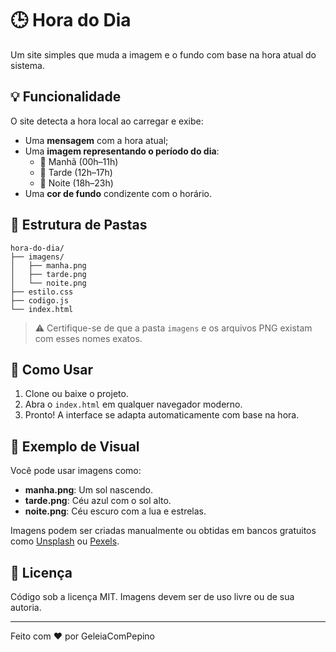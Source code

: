 # 🕒 Hora do Dia

Um site simples que muda a imagem e o fundo com base na hora atual do sistema.

## 💡 Funcionalidade

O site detecta a hora local ao carregar e exibe:

- Uma **mensagem** com a hora atual;
- Uma **imagem representando o período do dia**:
  - 🌅 Manhã (00h–11h)
  - 🌇 Tarde (12h–17h)
  - 🌃 Noite (18h–23h)
- Uma **cor de fundo** condizente com o horário.

## 📁 Estrutura de Pastas

```
hora-do-dia/
├── imagens/
│   ├── manha.png
│   ├── tarde.png
│   └── noite.png
├── estilo.css
├── codigo.js
└── index.html
```

> ⚠️ Certifique-se de que a pasta `imagens` e os arquivos PNG existam com esses nomes exatos.

## 🚀 Como Usar

1. Clone ou baixe o projeto.
2. Abra o `index.html` em qualquer navegador moderno.
3. Pronto! A interface se adapta automaticamente com base na hora.

## 🎨 Exemplo de Visual

Você pode usar imagens como:

- **manha.png**: Um sol nascendo.
- **tarde.png**: Céu azul com o sol alto.
- **noite.png**: Céu escuro com a lua e estrelas.

Imagens podem ser criadas manualmente ou obtidas em bancos gratuitos como [Unsplash](https://unsplash.com/) ou [Pexels](https://www.pexels.com/).

## 📄 Licença

Código sob a licença MIT. Imagens devem ser de uso livre ou de sua autoria.

---

Feito com ❤️ por GeleiaComPepino
